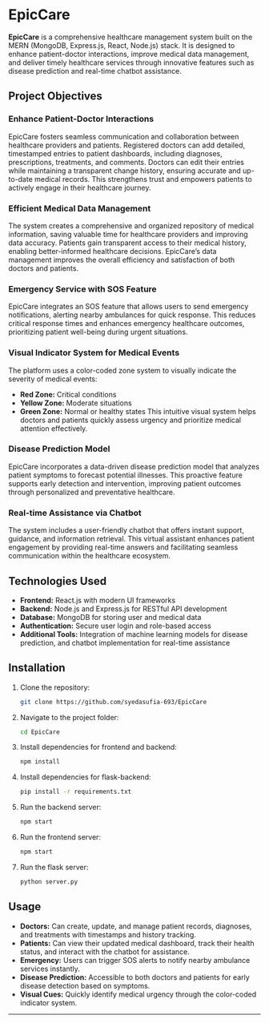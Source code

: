 
# EpicCare

**EpicCare** is a comprehensive healthcare management system built on the MERN (MongoDB, Express.js, React, Node.js) stack. It is designed to enhance patient-doctor interactions, improve medical data management, and deliver timely healthcare services through innovative features such as disease prediction and real-time chatbot assistance.

## Project Objectives

### Enhance Patient-Doctor Interactions

EpicCare fosters seamless communication and collaboration between healthcare providers and patients. Registered doctors can add detailed, timestamped entries to patient dashboards, including diagnoses, prescriptions, treatments, and comments. Doctors can edit their entries while maintaining a transparent change history, ensuring accurate and up-to-date medical records. This strengthens trust and empowers patients to actively engage in their healthcare journey.

### Efficient Medical Data Management

The system creates a comprehensive and organized repository of medical information, saving valuable time for healthcare providers and improving data accuracy. Patients gain transparent access to their medical history, enabling better-informed healthcare decisions. EpicCare’s data management improves the overall efficiency and satisfaction of both doctors and patients.

### Emergency Service with SOS Feature

EpicCare integrates an SOS feature that allows users to send emergency notifications, alerting nearby ambulances for quick response. This reduces critical response times and enhances emergency healthcare outcomes, prioritizing patient well-being during urgent situations.

### Visual Indicator System for Medical Events

The platform uses a color-coded zone system to visually indicate the severity of medical events:

* **Red Zone:** Critical conditions
* **Yellow Zone:** Moderate situations
* **Green Zone:** Normal or healthy states
  This intuitive visual system helps doctors and patients quickly assess urgency and prioritize medical attention effectively.

### Disease Prediction Model

EpicCare incorporates a data-driven disease prediction model that analyzes patient symptoms to forecast potential illnesses. This proactive feature supports early detection and intervention, improving patient outcomes through personalized and preventative healthcare.

### Real-time Assistance via Chatbot

The system includes a user-friendly chatbot that offers instant support, guidance, and information retrieval. This virtual assistant enhances patient engagement by providing real-time answers and facilitating seamless communication within the healthcare ecosystem.

## Technologies Used

* **Frontend:** React.js with modern UI frameworks
* **Backend:** Node.js and Express.js for RESTful API development
* **Database:** MongoDB for storing user and medical data
* **Authentication:** Secure user login and role-based access
* **Additional Tools:** Integration of machine learning models for disease prediction, and chatbot implementation for real-time assistance

## Installation

1. Clone the repository:

   ```bash
   git clone https://github.com/syedasufia-693/EpicCare
   ```
2. Navigate to the project folder:

   ```bash
   cd EpicCare
   ```
3. Install dependencies for frontend and backend:

   ```bash
   npm install
   ```

4. Install dependencies for flask-backend:

   ```bash
   pip install -r requirements.txt
   ```
5. Run the backend server:

   ```bash
   npm start
   ```
6. Run the frontend server:

   ```bash
   npm start
   ```
7. Run the flask server:

   ```bash
   python server.py
   ```   

## Usage

* **Doctors:** Can create, update, and manage patient records, diagnoses, and treatments with timestamps and history tracking.
* **Patients:** Can view their updated medical dashboard, track their health status, and interact with the chatbot for assistance.
* **Emergency:** Users can trigger SOS alerts to notify nearby ambulance services instantly.
* **Disease Prediction:** Accessible to both doctors and patients for early disease detection based on symptoms.
* **Visual Cues:** Quickly identify medical urgency through the color-coded indicator system.

---

